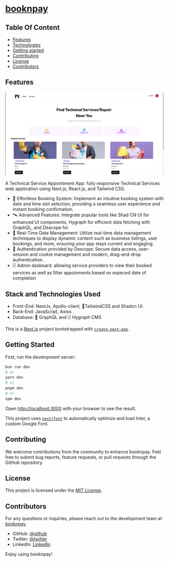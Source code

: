  # [booknpay](https://booknpay.vercel.app/)

## Table Of Content

   - [Features](#Features)
   - [Technologies](#Stack-and-Technologies-Used)
   - [Getting started](#Getting-Started)
   - [Contributing](#Contributing)
   - [License](#License)
   - [Contributors](#Contributors)


 ## Features
![Image1](https://github.com/RafasGit/booknpay/blob/main/public/bookpayhome.png)

 A Technical Service Appointment App: fully responsive Technical Services web application using Next.js, React.js, and Tailwind CSS.
-  📅 Effortless Booking System: Implement an intuitive booking system with date and time slot selection, providing a seamless user experience and instant booking confirmation.
- 🛰️ Advanced Features: Integrate popular tools like Shad CN UI for enhanced UI components, Hygraph for efficient data fetching with GraphQL, and Descope for 
- 🔄 Real-Time Data Management: Utilize real-time data management techniques to display dynamic content such as business listings, user bookings, and more, ensuring your app stays current and engaging.
- 🔐 Authentication provided by Descope: Secure data access, user-session and cookie management and modern, drag-and-drop authentication.
- 🗄️ Admin dasboard: allowing service providers to view their booked services as well as filter appoinments based on expeced date of completion



 ## Stack and Technologies Used
   - Front-End: NextJs, Apollo-client, 🎨TailwindCSS and Shadcn UI.
   - Back-End:  JavaScript, Axios . 
   - Database: 📇 GraphQL and 🗄️ Hygraph CMS

This is a [Next.js](https://nextjs.org/) project bootstrapped with [`create-next-app`](https://github.com/vercel/next.js/tree/canary/packages/create-next-app).

## Getting Started

First, run the development server:

```bash
bun run dev
# or
yarn dev
# or
pnpm dev
# or
npm dev
```

Open [http://localhost:3000](http://localhost:3000) with your browser to see the result.

This project uses [`next/font`](https://nextjs.org/docs/basic-features/font-optimization) to automatically optimize and load Inter, a custom Google Font.

## Contributing

We welcome contributions from the community to enhance booknpay. Feel free to submit bug reports, feature requests, or pull requests through the GitHub repository.

## License

This project is licensed under the [MIT License](https://opensource.org/licenses/MIT).


## Contributors

For any questions or inquiries, please reach out to the development team at [booknpay](mailto:joshraphael424@gmail.com)
  
   - GitHub: [@github](https://github.com/RafasGit)
   - Twitter: [@twitter](https://x.com/rafa_codes22)
   - LinkedIn: [LinkedIn](https://www.linkedin.com/in/joshua-ng-ang-a-13158120a)
 
 Enjoy using booknpay!
